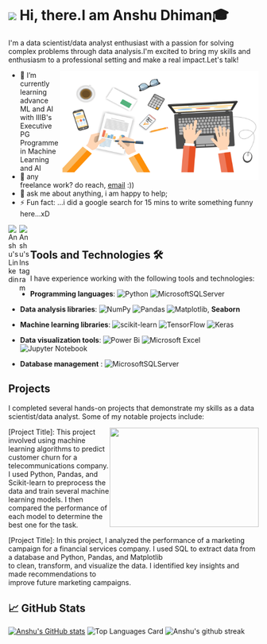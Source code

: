 <h1><img src="https://emojis.slackmojis.com/emojis/images/1531849430/4246/blob-sunglasses.gif?1531849430" width="30"/> Hi, there.I am Anshu Dhiman🎓</h1>

I'm a data scientist/data analyst enthusiast with a passion for solving complex problems through data analysis.I'm excited to bring my skills and enthusiasm to a professional setting and make a real impact.Let's talk! 

 <img align="right" alt="GIF" src="https://github.com/Anshu-D/Anshu-D/blob/main/Digital-Marketing-Write-For-Us.gif" width="400" height="220" />

- 🌱 I’m currently learning advance ML and AI with IIIB's Executive PG Programme <br> in Machine Learning and AI  
- 💼 any freelance work? do reach, [email](mailto:anshudhiman59@gmail.com) :))
- 💬 ask me about anything, i am happy to help;
- ⚡ Fun fact: ...i did a google search for 15 mins to write something funny here...xD


<a href="https://www.linkedin.com/in/anshu-dhiman/">
  <img align="left" alt="Anshu's Linkedin" width="22px" src="https://raw.githubusercontent.com/peterthehan/peterthehan/master/assets/linkedin.svg" />
</a>

<a href="https://www.instagram.com/anshu__dhiman/">
  <img align="left" alt="Anshu's Instagram" width="22px" src="https://raw.githubusercontent.com/hussainweb/hussainweb/main/icons/instagram.png" />
</a>
<br>


## Tools and Technologies 🛠️
I have experience working with the following tools and technologies:

- **Programming languages**: ![Python](https://img.shields.io/badge/python-3670A0?style=for-the-badge&logo=python&logoColor=ffdd54)
![MicrosoftSQLServer](https://img.shields.io/badge/Microsoft%20SQL%20Server-CC2927?style=for-the-badge&logo=microsoft%20sql%20server&logoColor=white)

- **Data analysis libraries**: ![NumPy](https://img.shields.io/badge/numpy-%23013243.svg?style=for-the-badge&logo=numpy&logoColor=white)
                               ![Pandas](https://img.shields.io/badge/pandas-%23150458.svg?style=for-the-badge&logo=pandas&logoColor=white) 
                               ![Matplotlib](https://img.shields.io/badge/Matplotlib-%23ffffff.svg?style=for-the-badge&logo=Matplotlib&logoColor=black), **Seaborn**

- **Machine learning libraries**: ![scikit-learn](https://img.shields.io/badge/scikit--learn-%23F7931E.svg?style=for-the-badge&logo=scikit-learn&logoColor=white)                                      ![TensorFlow](https://img.shields.io/badge/TensorFlow-%23FF6F00.svg?style=for-the-badge&logo=TensorFlow&logoColor=white)
                                  ![Keras](https://img.shields.io/badge/Keras-%23D00000.svg?style=for-the-badge&logo=Keras&logoColor=white)


- **Data visualization tools**: ![Power Bi](https://img.shields.io/badge/power_bi-F2C811?style=for-the-badge&logo=powerbi&logoColor=black) 
                                ![Microsoft Excel](https://img.shields.io/badge/Microsoft_Excel-217346?style=for-the-badge&logo=microsoft-excel&logoColor=white)
                                ![Jupyter Notebook](https://img.shields.io/badge/jupyter-%23FA0F00.svg?style=for-the-badge&logo=jupyter&logoColor=white)

- **Database management** : ![MicrosoftSQLServer](https://img.shields.io/badge/Microsoft%20SQL%20Server-CC2927?style=for-the-badge&logo=microsoft%20sql%20server&logoColor=white)




## Projects
I completed several hands-on projects that demonstrate my skills as a data scientist/data analyst. Some of my notable projects include:
 
 <a href="https://github.com/Anshu-D/Anshu-D/blob/main/20230421_0238445.gif"><img width="300" height="200" align='right' src="https://github.com/Anshu-D/Anshu-D/blob/main/20230421_0238445.gif"></a>
</p>

[Project Title]: This project involved using machine learning algorithms to predict customer churn for a telecommunications company. I used Python, Pandas, and Scikit-learn to preprocess the data and train several machine learning models. I then compared the performance of each model to determine the best one for the task.
<p>
 

[Project Title]: In this project, I analyzed the performance of a marketing campaign for a financial services company. I used SQL to extract data from a database and Python, Pandas, and Matplotlib <br> to clean, transform, and visualize the data. I identified key insights and made recommendations to <br> improve future marketing campaigns.

 ## 📈 GitHub Stats
[![Anshu's GitHub stats](https://github-readme-stats.vercel.app/api?username=Anshu-D&show_icons=true&theme=dracula&show_icons=true&line_height=34&count_private=true)](https://github.com/anuraghazra/github-readme-stats)
![Top Languages Card](https://github-readme-stats.vercel.app/api/top-langs/?username=Anshu-D&theme=dracula&langs_count=10)
![Anshu's github streak](https://github-readme-streak-stats.herokuapp.com/?user=Anshu-D&theme=dracula)


<!--
**Anshu-D/Anshu-D** is a ✨ _special_ ✨ repository because its `README.md` (this file) appears on your GitHub profile.

Here are some ideas to get you started:

- 🔭 I’m currently working on ...
- 🌱 I’m currently learning ...
- 👯 I’m looking to collaborate on ...
- 🤔 I’m looking for help with ...

- 📫 How to reach me: ...
- 😄 Pronouns: ...
- ⚡ Fun fact: ...
## Education
I hold a Bachelor's degree in Computer Science from University of Delhi. During my time at university,I completed courses in mathematics, computer science, and machine learning.In addition to that i have done certificate courses in Python,SQL,Power BI, ML. To Have a good grip i successfully completed several projects that involved data analysis and visualization and building models using ML.
-->
